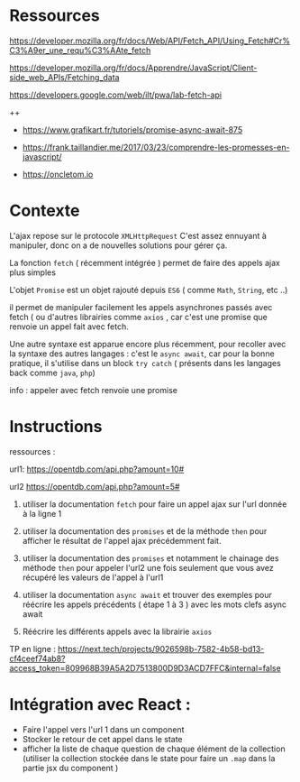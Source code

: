 
Ressources 
===
https://developer.mozilla.org/fr/docs/Web/API/Fetch_API/Using_Fetch#Cr%C3%A9er_une_requ%C3%AAte_fetch

https://developer.mozilla.org/fr/docs/Apprendre/JavaScript/Client-side_web_APIs/Fetching_data

https://developers.google.com/web/ilt/pwa/lab-fetch-api


++ 

- https://www.grafikart.fr/tutoriels/promise-async-await-875

- https://frank.taillandier.me/2017/03/23/comprendre-les-promesses-en-javascript/

- https://oncletom.io

Contexte
===



L'ajax repose sur le protocole ```XMLHttpRequest```
C'est assez ennuyant à manipuler, donc on a de nouvelles solutions pour gérer ça.

La fonction ```fetch``` ( récemment intégrée ) permet de faire des appels ajax plus simples



L'objet ```Promise``` est un objet rajouté depuis ```ES6``` ( comme ```Math```, ```String```, etc ..)

il permet de manipuler facilement les appels asynchrones passés avec fetch ( ou d'autres librairies comme ```axios``` , car c'est une promise que renvoie un appel fait avec fetch.

Une autre syntaxe est apparue encore plus récemment, pour recoller avec la syntaxe des autres langages : c'est le ```async await```, car pour la bonne pratique, il s'utilise dans un block ```try catch``` ( présents dans les langages back comme ```java```, ```php```)

info : appeler avec fetch renvoie une promise 


Instructions
==

ressources :

url1: https://opentdb.com/api.php?amount=10#

url2 https://opentdb.com/api.php?amount=5#


1) utiliser la documentation ```fetch``` pour faire un appel ajax sur l'url donnée à la ligne 1


2) utiliser la documentation des ```promises``` et de la méthode ```then``` pour afficher le résultat de l'appel ajax précédemment fait.

3) utiliser la documentation des ```promises``` et notamment le chainage des méthode ```then``` pour appeler l'url2 une fois seulement que vous avez récupéré les valeurs de l'appel à l'url1

4) utiliser la documentation ```async await``` et trouver des exemples pour réécrire les appels précédents ( étape 1 à 3 )  avec les mots clefs async await

5) Réécrire les différents appels avec la librairie ```axios```


TP en ligne :
https://next.tech/projects/9026598b-7582-4b58-bd13-cf4ceef74ab8?access_token=809968B39A5A2D7513800D9D3ACD7FFC&internal=false

Intégration avec React :
==

- Faire l'appel vers l'url 1 dans un component
- Stocker le retour de cet appel dans le state
- afficher la liste de chaque question de chaque élément de la collection  (utiliser la collection stockée dans le state pour faire un ```.map``` dans la partie jsx du component )
